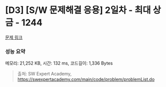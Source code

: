 # [D3] [S/W 문제해결 응용] 2일차 - 최대 상금 - 1244 

[문제 링크](https://swexpertacademy.com/main/code/problem/problemDetail.do?contestProbId=AV15Khn6AN0CFAYD) 

### 성능 요약

메모리: 21,252 KB, 시간: 132 ms, 코드길이: 1,336 Bytes



> 출처: SW Expert Academy, https://swexpertacademy.com/main/code/problem/problemList.do